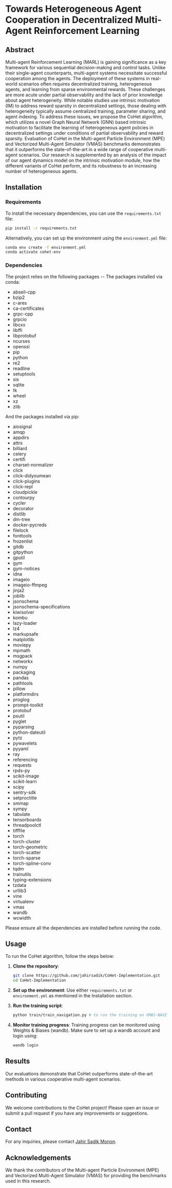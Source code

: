
# Towards Heterogeneous Agent Cooperation in Decentralized Multi-Agent Reinforcement Learning

## Abstract

Multi-agent Reinforcement Learning (MARL) is gaining significance as a key framework for various sequential decision-making and control tasks. Unlike their single-agent counterparts, multi-agent systems necessitate successful cooperation among the agents. The deployment of these systems in real-world scenarios often requires decentralized training, heterogeneous agents, and learning from sparse environmental rewards. These challenges are more acute under partial observability and the lack of prior knowledge about agent heterogeneity. While notable studies use intrinsic motivation (IM) to address reward sparsity in decentralized settings, those dealing with heterogeneity typically assume centralized training, parameter sharing, and agent indexing. To address these issues, we propose the CoHet algorithm, which utilizes a novel Graph Neural Network (GNN) based intrinsic motivation to facilitate the learning of heterogeneous agent policies in decentralized settings under conditions of partial observability and reward sparsity. Evaluation of CoHet in the Multi-agent Particle Environment (MPE) and Vectorized Multi-Agent Simulator (VMAS) benchmarks demonstrates that it outperforms the state-of-the-art in a wide range of cooperative multi-agent scenarios. Our research is supplemented by an analysis of the impact of our agent dynamics model on the intrinsic motivation module, how the different variants of CoHet perform, and its robustness to an increasing number of heterogeneous agents.

## Installation

### Requirements

To install the necessary dependencies, you can use the `requirements.txt` file:

```bash
pip install -r requirements.txt
```

Alternatively, you can set up the environment using the `environment.yml` file:

```bash
conda env create -f environment.yml
conda activate cohet-env
```

### Dependencies

The project relies on the following packages --
The packages installed via conda:
-   abseil-cpp
-   bzip2
-   c-ares
-   ca-certificates
-   grpc-cpp
-   grpcio
-   libcxx
-   libffi
-   libprotobuf
-   ncurses
-   openssl
-   pip
-   python
-   re2
-   readline
-   setuptools
-   six
-   sqlite
-   tk
-   wheel
-   xz
-   zlib

And the packages installed via pip:
-   aiosignal
-   amqp
-   appdirs
-   attrs
-   billiard
-   celery
-   certifi
-   charset-normalizer
-   click
-   click-didyoumean
-   click-plugins
-   click-repl
-   cloudpickle
-   contourpy
-   cycler
-   decorator
-   distlib
-   dm-tree
-   docker-pycreds
-   filelock
-   fonttools
-   frozenlist
-   gitdb
-   gitpython
-   gputil
-   gym
-   gym-notices
-   idna
-   imageio
-   imageio-ffmpeg
-   jinja2
-   joblib
-   jsonschema
-   jsonschema-specifications
-   kiwisolver
-   kombu
-   lazy-loader
-   lz4
-   markupsafe
-   matplotlib
-   moviepy
-   mpmath
-   msgpack
-   networkx
-   numpy
-   packaging
-   pandas
-   pathtools
-   pillow
-   platformdirs
-   proglog
-   prompt-toolkit
-   protobuf
-   psutil
-   pyglet
-   pyparsing
-   python-dateutil
-   pytz
-   pywavelets
-   pyyaml
-   ray
-   referencing
-   requests
-   rpds-py
-   scikit-image
-   scikit-learn
-   scipy
-   sentry-sdk
-   setproctitle
-   smmap
-   sympy
-   tabulate
-   tensorboardx
-   threadpoolctl
-   tifffile
-   torch
-   torch-cluster
-   torch-geometric
-   torch-scatter
-   torch-sparse
-   torch-spline-conv
-   tqdm
-   trainutils
-   typing-extensions
-   tzdata
-   urllib3
-   vine
-   virtualenv
-   vmas
-   wandb
-   wcwidth

Please ensure all the dependencies are installed before running the code.

## Usage

To run the CoHet algorithm, follow the steps below:

1. **Clone the repository**:
    ```bash
    git clone https://github.com/jahirsadik/CoHet-Implementation.git
    cd CoHet-Implementation
    ```

2. **Set up the environment**:
    Use either `requirements.txt` or `environment.yml` as mentioned in the Installation section.

3. **Run the training script**:
    ```bash
    python train/train_navigation.py # to run the training on VMAS-NAVIGATION
    ```

4. **Monitor training progress**:
    Training progress can be monitored using Weights & Biases (wandb). Make sure to set up a wandb account and login using:
    ```bash
    wandb login
    ```
    
## Results

Our evaluations demonstrate that CoHet outperforms state-of-the-art methods in various cooperative multi-agent scenarios. 


## Contributing

We welcome contributions to the CoHet project! Please open an issue or submit a pull request if you have any improvements or suggestions.


## Contact

For any inquiries, please contact [Jahir Sadik Monon](https://jahirsadik.github.io/).

## Acknowledgements

We thank the contributors of the Multi-agent Particle Environment (MPE) and Vectorized Multi-Agent Simulator (VMAS) for providing the benchmarks used in this research.
